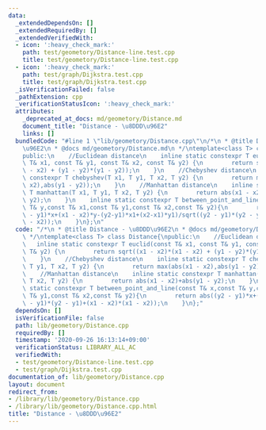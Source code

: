 ```yaml
---
data:
  _extendedDependsOn: []
  _extendedRequiredBy: []
  _extendedVerifiedWith:
  - icon: ':heavy_check_mark:'
    path: test/geometory/Distance-line.test.cpp
    title: test/geometory/Distance-line.test.cpp
  - icon: ':heavy_check_mark:'
    path: test/graph/Dijkstra.test.cpp
    title: test/graph/Dijkstra.test.cpp
  _isVerificationFailed: false
  _pathExtension: cpp
  _verificationStatusIcon: ':heavy_check_mark:'
  attributes:
    _deprecated_at_docs: md/geometory/Distance.md
    document_title: "Distance - \u8DDD\u96E2"
    links: []
  bundledCode: "#line 1 \"lib/geometory/Distance.cpp\"\n/*\n * @title Distance - \u8DDD\
    \u96E2\n * @docs md/geometory/Distance.md\n */\ntemplate<class T> class Distance{\n\
    public:\n    //Euclidean distance\n    inline static constexpr T euclid(const\
    \ T& x1, const T& y1, const T& x2, const T& y2) {\n        return sqrt((x1 - x2)*(x1\
    \ - x2) + (y1 - y2)*(y1 - y2));\n    }\n    //Chebyshev distance\n    inline static\
    \ constexpr T chebyshev(T x1, T y1, T x2, T y2) {\n        return max(abs(x1 -\
    \ x2),abs(y1 - y2));\n    }\n    //Manhattan distance\n    inline static constexpr\
    \ T manhattan(T x1, T y1, T x2, T y2) {\n        return abs(x1 - x2)+abs(y1 -\
    \ y2);\n    }\n    inline static constexpr T between_point_and_line(const T& x,const\
    \ T& y,const T& x1,const T& y1,const T& x2,const T& y2){\n        return abs((y2\
    \ - y1)*x+(x1 - x2)*y-(y2-y1)*x1+(x2-x1)*y1)/sqrt((y2 - y1)*(y2 - y1)+(x1 - x2)*(x1\
    \ - x2));\n    }\n};\n"
  code: "/*\n * @title Distance - \u8DDD\u96E2\n * @docs md/geometory/Distance.md\n\
    \ */\ntemplate<class T> class Distance{\npublic:\n    //Euclidean distance\n \
    \   inline static constexpr T euclid(const T& x1, const T& y1, const T& x2, const\
    \ T& y2) {\n        return sqrt((x1 - x2)*(x1 - x2) + (y1 - y2)*(y1 - y2));\n\
    \    }\n    //Chebyshev distance\n    inline static constexpr T chebyshev(T x1,\
    \ T y1, T x2, T y2) {\n        return max(abs(x1 - x2),abs(y1 - y2));\n    }\n\
    \    //Manhattan distance\n    inline static constexpr T manhattan(T x1, T y1,\
    \ T x2, T y2) {\n        return abs(x1 - x2)+abs(y1 - y2);\n    }\n    inline\
    \ static constexpr T between_point_and_line(const T& x,const T& y,const T& x1,const\
    \ T& y1,const T& x2,const T& y2){\n        return abs((y2 - y1)*x+(x1 - x2)*y-(y2-y1)*x1+(x2-x1)*y1)/sqrt((y2\
    \ - y1)*(y2 - y1)+(x1 - x2)*(x1 - x2));\n    }\n};"
  dependsOn: []
  isVerificationFile: false
  path: lib/geometory/Distance.cpp
  requiredBy: []
  timestamp: '2020-09-26 16:13:14+09:00'
  verificationStatus: LIBRARY_ALL_AC
  verifiedWith:
  - test/geometory/Distance-line.test.cpp
  - test/graph/Dijkstra.test.cpp
documentation_of: lib/geometory/Distance.cpp
layout: document
redirect_from:
- /library/lib/geometory/Distance.cpp
- /library/lib/geometory/Distance.cpp.html
title: "Distance - \u8DDD\u96E2"
---
```

